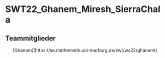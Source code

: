 # SWT22_Ghanem_Miresh_SierraChala
## Teammitglieder
<ul>
[Ghanem](https://se.mathematik.uni-marburg.de/swt/ws22/ghanemt)
</ul>